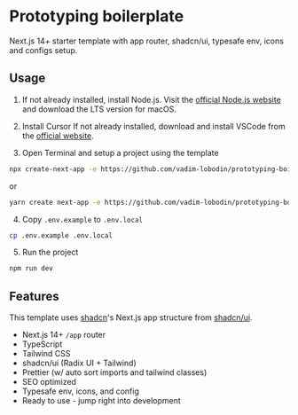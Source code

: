 # Prototyping boilerplate

Next.js 14+ starter template with app router, shadcn/ui, typesafe env, icons and configs setup.

## Usage

1. If not already installed, install Node.js. Visit the [official Node.js website](https://nodejs.org/) and download the LTS version for macOS.

2. Install Cursor
   If not already installed, download and install VSCode from the [official website](https://www.cursor.com/).
3. Open Terminal and setup a project using the template


```bash
npx create-next-app -e https://github.com/vadim-lobodin/prototyping-boilerplate
```
or
```bash
yarn create next-app -e https://github.com/vadim-lobodin/prototyping-boilerplate
```


4. Copy `.env.example` to `.env.local`

```bash
cp .env.example .env.local
```

5. Run the project

```bash
npm run dev
```

## Features

This template uses [shadcn](https://github.com/shadcn)'s Next.js app structure from [shadcn/ui](https://ui.shadcn.com/).

- Next.js 14+ `/app` router
- TypeScript
- Tailwind CSS
- shadcn/ui (Radix UI + Tailwind)
- Prettier (w/ auto sort imports and tailwind classes)
- SEO optimized
- Typesafe env, icons, and config
- Ready to use - jump right into development


